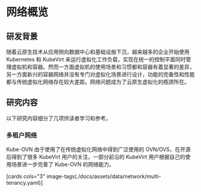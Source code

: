 # 网络概览

## 研发背景

随着云原生技术从应用侧向数据中心和基础设施下沉，越来越多的企业开始使用 Kubernetes 和 KubeVirt 来运行虚拟化工作负载，实现在统一的控制平面同时管理虚拟机和容器。然而一方面虚拟机的使用场景和习惯都和容器有着显著的差异，另一方面新兴的容器网络并没有专门对虚拟化场景进行设计，功能的完备性和性能都与传统虚拟化网络存在较大差距。网络问题成为了云原生虚拟化的瓶颈所在。

## 研究内容

以下研究内容细分了几项供读者学习和参考。

### 多租户网络

Kube-OVN 由于使用了在传统虚拟化网络中得到广泛使用的 OVN/OVS，在开源后得到了很多 KubeVirt 用户的关注，一部分前沿的 KubeVirt 用户根据自己的使用场景进一步完善了 Kube-OVN 的网络能力。

[cards cols="3" image-tags(./docs/assets/data/network/multi-tenancy.yaml)]
